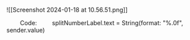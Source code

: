 ![[Screenshot 2024-01-18 at 10.56.51.png]]

        Code:
        splitNumberLabel.text = String(format: "%.0f", sender.value) 


